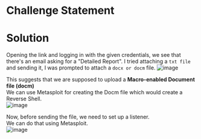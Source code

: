 # Challenge Statement


# Solution
Opening the link and logging in with the given credentials, we see that there's an email asking for a "Detailed Report". 
I tried attaching a `txt file` and sending it, I was prompted to attach a `docx or docm` file.
![image](https://github.com/user-attachments/assets/1b380eb1-f9bb-466e-b876-e4c2a667afde)

This suggests that we are supposed to upload a **Macro-enabled Document file (docm)**  
We can use Metasploit for creating the Docm file which would create a Reverse Shell.  
![image](https://github.com/user-attachments/assets/4c8e5af3-d331-41e2-8b3c-5a2573f099cc)

Now, before sending the file, we need to set up a listener.  
We can do that using Metasploit.  
![image](https://github.com/user-attachments/assets/4b1db480-3814-427d-876e-f4e7434398fa)


